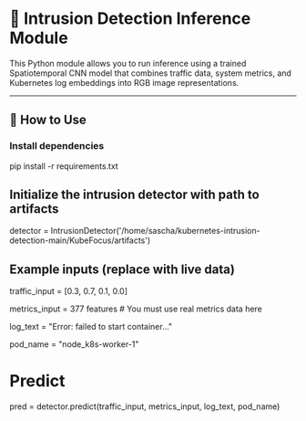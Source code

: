 # 🧠 Intrusion Detection Inference Module

This Python module allows you to run inference using a trained Spatiotemporal CNN model that combines traffic data, system metrics, and Kubernetes log embeddings into RGB image representations.

---

## 🚀 How to Use

###  Install dependencies

pip install -r requirements.txt

## Initialize the intrusion detector with path to artifacts
detector = IntrusionDetector('/home/sascha/kubernetes-intrusion-detection-main/KubeFocus/artifacts')

## Example inputs (replace with live data)
traffic_input = [0.3, 0.7, 0.1, 0.0]

metrics_input = 377 features  # You must use real metrics data here

log_text = "Error: failed to start container..."

pod_name = "node_k8s-worker-1"

# Predict
pred = detector.predict(traffic_input, metrics_input, log_text, pod_name)








